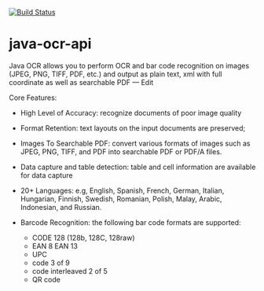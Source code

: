 [![Build Status](https://travis-ci.org/Asprise/java-ocr-api.svg?branch=master)](https://travis-ci.org/Asprise/java-ocr-api)
# java-ocr-api

Java OCR allows you to perform OCR and bar code recognition on images (JPEG, PNG, TIFF, PDF, etc.) and output as plain text, xml with full coordinate as well as searchable PDF — Edit

Core Features:

- High Level of Accuracy: recognize documents of poor image quality

- Format Retention: text layouts on the input documents are preserved;

- Images To Searchable PDF: convert various formats of images such as JPEG, PNG, TIFF, and PDF into searchable PDF or PDF/A files.

- Data capture and table detection: table and cell information are available for data capture

- 20+ Languages: e.g, English, Spanish, French, German, Italian, Hungarian, Finnish, Swedish, Romanian, Polish, Malay, Arabic, Indonesian, and Russian.

- Barcode Recognition: the following bar code formats are supported:
   - CODE 128 (128b, 128C, 128raw)
   - EAN 8 EAN 13
   - UPC
   - code 3 of 9
   - code interleaved 2 of 5
   - QR code

